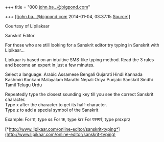 +++
title = "000 john.ba...@bigpond.com"

+++
[[john.ba...@bigpond.com	2014-01-04, 03:37:15 [Source](https://groups.google.com/g/samskrita/c/vyXvex9aZOw)]]



Courtesy of Lipilakaar  
  
Sanskrit Editor  
  
For those who are still looking for a Sanskrit editor try typing in Sanskrit with Lipikaar...  
  
Lipikaar is based on an intuitive SMS-like typing method. Read the 3 rules and become an expert in just a few minutes.  
  
Select a language: Arabic Assamese Bengali Gujarati Hindi Kannada Kashmiri Konkani Malayalam Marathi Nepali Oriya Punjabi Sanskrit Sindhi Tamil Telugu Urdu  
  
Repeatedly type the closest sounding key till you see the correct Sanskrit character.  
Type x after the character to get its half-character.  
Type z to add a special symbol of the Sanskrit  
  
Example: For श, type ss For क्र, type krr For परस्परं, type prsxprz  
  
  
[*http://www.lipikaar.com/online-editor/sanskrit-typing*](http://www.lipikaar.com/online-editor/sanskrit-typing)

